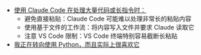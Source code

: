 - [使用 Claude Code 在处理大量代码或长指令时：](https://docs.anthropic.com/zh-CN/docs/claude-code/setup#%E5%A4%84%E7%90%86%E5%A4%A7%E5%9E%8B%E8%BE%93%E5%85%A5)
	- 避免直接粘贴：Claude Code 可能难以处理非常长的粘贴内容
	- 使用基于文件的工作流：将内容写入文件并要求 Claude 读取它
	- 注意 VS Code 限制：VS Code 终端特别容易截断长粘贴
- [我正在转向使用 Python，而且实际上很喜欢它](https://www.cesarsotovalero.net/blog/i-am-switching-to-python-and-actually-liking-it.html)